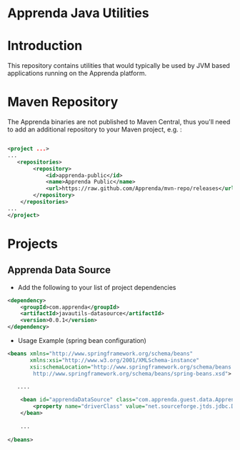 Apprenda Java Utilities
==========

# Introduction
This repository contains utilities that would typically be used by JVM based applications running on the Apprenda platform.

# Maven Repository

The Apprenda binaries are not published to Maven Central, thus you'll need to add an additional repository to your Maven project, e.g. : 

```xml

<project ...>
...
   <repositories>
        <repository>
            <id>apprenda-public</id>
            <name>Apprenda Public</name>
            <url>https://raw.github.com/Apprenda/mvn-repo/releases</url>
        </repository>
    </repositories>
...
</project>
```

# Projects

## Apprenda Data Source

* Add the following to your list of project dependencies

```xml
<dependency>
    <groupId>com.apprenda</groupId>
    <artifactId>javautils-datasource</artifactId>
    <version>0.0.1</version>
</dependency>
```

* Usage Example (spring bean configuration)

```xml
<beans xmlns="http://www.springframework.org/schema/beans"
       xmlns:xsi="http://www.w3.org/2001/XMLSchema-instance"
       xsi:schemaLocation="http://www.springframework.org/schema/beans
        http://www.springframework.org/schema/beans/spring-beans.xsd">

   ....
    
    <bean id="apprendaDataSource" class="com.apprenda.guest.data.ApprendaSimpleDataSource">
        <property name="driverClass" value="net.sourceforge.jtds.jdbc.Driver" />
    </bean>
    
    ...
    
</beans>
```

